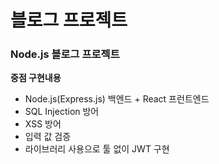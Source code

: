 # 블로그 프로젝트
### Node.js 블로그 프로젝트
**중점 구현내용**
- Node.js(Express.js) 백엔드 + React 프런트엔드
- SQL Injection 방어
- XSS 방어
- 입력 값 검증
- 라이브러리 사용으로 툴 없이 JWT 구현
